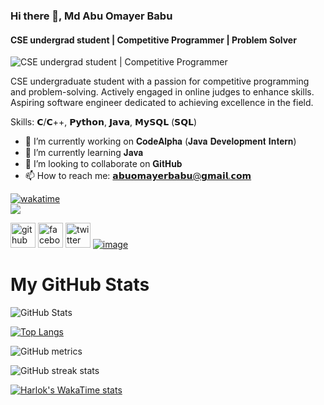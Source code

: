 ### Hi there 👋, Md Abu Omayer Babu
#### CSE undergrad student | Competitive Programmer | Problem Solver
![CSE undergrad student | Competitive Programmer](https://user-images.githubusercontent.com/115187902/230700872-d5f44b85-56c7-4e27-80a4-6e2db901e60c.gif)



CSE undergraduate student with a passion for competitive programming and problem-solving. Actively engaged in online judges to enhance skills. Aspiring software engineer dedicated to achieving excellence in the field.

Skills: 𝗖/𝗖++, 𝗣𝘆𝘁𝗵𝗼𝗻, 𝗝𝗮𝘃𝗮, 𝗠𝘆𝗦𝗤𝗟 (𝗦𝗤𝗟)

- 🔭 I’m currently working on 𝐂𝐨𝐝𝐞𝐀𝐥𝐩𝐡𝐚 (𝐉𝐚𝐯𝐚 𝐃𝐞𝐯𝐞𝐥𝐨𝐩𝐦𝐞𝐧𝐭 𝐈𝐧𝐭𝐞𝐫𝐧)
- 🌱 I’m currently learning 𝐉𝐚𝐯𝐚
- 👯 I’m looking to collaborate on 𝐆𝐢𝐭𝐇𝐮𝐛
- 📫 How to reach me: 𝗮𝗯𝘂𝗼𝗺𝗮𝘆𝗲𝗿𝗯𝗮𝗯𝘂@𝗴𝗺𝗮𝗶𝗹.𝗰𝗼𝗺 

[![wakatime](https://wakatime.com/badge/user/018d7961-d20a-49ba-ac4c-1941d9d1143a.svg)](https://wakatime.com/@018d7961-d20a-49ba-ac4c-1941d9d1143a)  
![](https://komarev.com/ghpvc/?username=Md-Abu-Omayer-Babu&style=flat-square)


[<img src='https://img.icons8.com/color/48/000000/github--v1.png' alt='github' height='40'>](https://github.com/Md-Abu-Omayer-Babu) [<img src='https://img.icons8.com/color/48/000000/facebook-new.png' alt='facebook' height='40'>](https://www.facebook.com/100035728171374) [<img src='https://img.icons8.com/color/48/000000/twitter--v1.png' alt='twitter' height='40'>](https://twitter.com/@Omayer_Babu) [![image](https://github.com/Md-Abu-Omayer-Babu/Md-Abu-Omayer-Babu/assets/165560324/cb41f1f8-0f97-4fd7-b8d5-972152685304)](https://www.linkedin.com/in/md-abu-omayer-babu-800b1729a/)


# My GitHub Stats

![GitHub Stats](https://github-stats-alpha.vercel.app/api?username=Md-Abu-Omayer-Babu)

[![Top Langs](https://github-readme-stats.vercel.app/api/top-langs/?username=Md-Abu-Omayer-Babu)](https://github.com/Md-Abu-Omayer-Babu/github-readme-stats)

<!--![GitHub stats](https://github-readme-stats.vercel.app/api?username=Md-Abu-Omayer-Babu&show_icons=true)-->

![GitHub metrics](https://metrics.lecoq.io/Md-Abu-Omayer-Babu) 

![GitHub streak stats](https://streak-stats.demolab.com/?user=Md-Abu-Omayer-Babu)  

[![Harlok's WakaTime stats](https://github-readme-stats.vercel.app/api/wakatime?username=Omayer)](https://github.com/anuraghazra/github-readme-stats)
